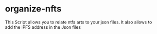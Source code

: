 # organize-nfts
This Script allows you to relate ntfs arts to your json files. It also allows to add the IPFS address in the Json files
